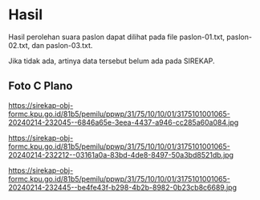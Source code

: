 # Hasil

Hasil perolehan suara paslon dapat dilihat pada file paslon-01.txt, paslon-02.txt, dan paslon-03.txt.

Jika tidak ada, artinya data tersebut belum ada pada SIREKAP.

## Foto C Plano

https://sirekap-obj-formc.kpu.go.id/81b5/pemilu/ppwp/31/75/10/10/01/3175101001065-20240214-232045--6846a65e-3eea-4437-a946-cc285a60a084.jpg

https://sirekap-obj-formc.kpu.go.id/81b5/pemilu/ppwp/31/75/10/10/01/3175101001065-20240214-232212--03161a0a-83bd-4de8-8497-50a3bd8521db.jpg

https://sirekap-obj-formc.kpu.go.id/81b5/pemilu/ppwp/31/75/10/10/01/3175101001065-20240214-232445--be4fe43f-b298-4b2b-8982-0b23cb8c6689.jpg
